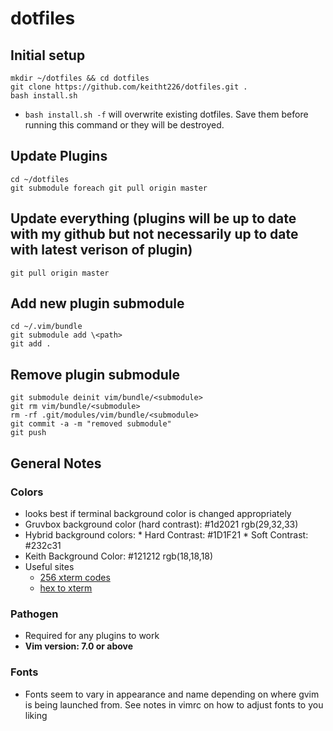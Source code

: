 # dotfiles

## Initial setup

```
mkdir ~/dotfiles && cd dotfiles
git clone https://github.com/keitht226/dotfiles.git .
bash install.sh
```
* `bash install.sh -f` will overwrite existing dotfiles. Save them before running this command or they will be destroyed.

## Update Plugins

```
cd ~/dotfiles
git submodule foreach git pull origin master
```

## Update everything (plugins will be up to date with my github but not necessarily up to date with latest verison of plugin)
```
git pull origin master 
```

## Add new plugin submodule
```
cd ~/.vim/bundle
git submodule add \<path>
git add .
```

## Remove plugin submodule
```
git submodule deinit vim/bundle/<submodule>
git rm vim/bundle/<submodule>
rm -rf .git/modules/vim/bundle/<submodule>
git commit -a -m "removed submodule"
git push
```

## General Notes
### Colors
* looks best if terminal background color is changed appropriately
* Gruvbox background color (hard contrast): #1d2021 rgb(29,32,33)
* Hybrid background colors:
      * Hard Contrast: #1D1F21
      * Soft Contrast: #232c31
* Keith Background Color: #121212 rgb(18,18,18)
* Useful sites
    * [256 xterm codes](misc.flogisoft.com/bash/tip_colors_and_formatting)  
    * [hex to xterm](https://github.com/97-109-107/vim_cterm2gui2cterm/blob/master/vim_cterm2gui2cterm.py)

### Pathogen
* Required for any plugins to work
* __Vim version: 7.0 or above__

### Fonts
* Fonts seem to vary in appearance and name depending on where gvim is being launched from. See notes in vimrc on how to adjust fonts to you liking

